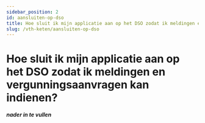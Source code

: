 ```yaml
---
sidebar_position: 2
id: aansluiten-op-dso
title: Hoe sluit ik mijn applicatie aan op het DSO zodat ik meldingen en vergunningsaanvragen kan indienen?
slug: /vth-keten/aansluiten-op-dso
---
```


# Hoe sluit ik mijn applicatie aan op het DSO zodat ik meldingen en vergunningsaanvragen kan indienen?

___nader in te vullen___